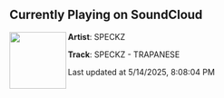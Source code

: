 ## Currently Playing on SoundCloud

[<img align="left" width="100" src="https://i1.sndcdn.com/artworks-9TtknbOc3NEyFtmQ-TpzxeQ-t500x500.png">](https://soundcloud.com/speckz_yeetz/speckz-trapanese)

**Artist**: SPECKZ 

**Track**: SPECKZ - TRAPANESE

Last updated at 5/14/2025, 8:08:04 PM
